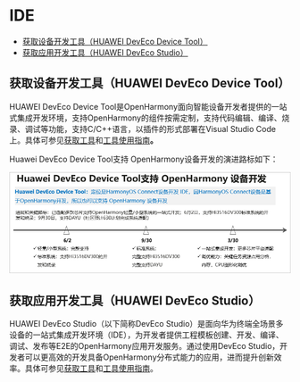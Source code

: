 # IDE<a name="ZH-CN_TOPIC_0000001128361880"></a>

-   [获取设备开发工具（HUAWEI DevEco Device Tool）](#section2452141120244)
-   [获取应用开发工具（HUAWEI DevEco Studio）](#section0904101019258)

## 获取设备开发工具（HUAWEI DevEco Device Tool）<a name="section2452141120244"></a>

HUAWEI DevEco Device Tool是OpenHarmony面向智能设备开发者提供的一站式集成开发环境，支持OpenHarmony的组件按需定制，支持代码编辑、编译、烧录、调试等功能，支持C/C++语言，以插件的形式部署在Visual Studio Code上。具体可参见[获取工具](https://device.harmonyos.com/cn/ide)和[工具使用指南](https://device.harmonyos.com/cn/docs/ide/user-guides/service_introduction-0000001050166905)**。**

Huawei DevEco Device Tool支持 OpenHarmony设备开发的演进路标如下：

![](figure/evolution-roadmap.png)

## 获取应用开发工具（HUAWEI DevEco Studio）<a name="section0904101019258"></a>

HUAWEI DevEco Studio（以下简称DevEco Studio）是面向华为终端全场景多设备的一站式集成开发环境（IDE），为开发者提供工程模板创建、开发、编译、调试、发布等E2E的OpenHarmony应用开发服务。通过使用DevEco Studio，开发者可以更高效的开发具备OpenHarmony分布式能力的应用，进而提升创新效率。具体可参见[获取工具](https://developer.harmonyos.com/cn/develop/deveco-studio)和[工具使用指南](https://developer.harmonyos.com/cn/docs/documentation/doc-guides/tools_overview-0000001053582387)。

